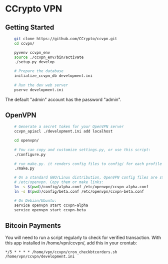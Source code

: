 CCrypto VPN 
===========

Getting Started
---------------

```bash
    git clone https://github.com/CCrypto/ccvpn.git
    cd ccvpn/

    pyvenv ccvpn_env
    source ./ccvpn_env/bin/activate
    ./setup.py develop
    
    # Prepare the database
    initialize_ccvpn_db development.ini
    
    # Run the dev web server
    pserve development.ini
```

The default "admin" account has the password "admin".

OpenVPN
-------

```bash
    # Generate a secret token for your OpenVPN server
    ccvpn_apiacl ./development.ini add localhost

    cd openvpn/
    
    # You can copy and customize settings.py, or use this script:
    ./configure.py
    
    # run make.py. it renders config files to config/ for each profile
    ./make.py

    # On a standard GNU/Linux distribution, OpenVPN config files are stored in
    # /etc/openvpn. Copy them or make links:
    ln -s $(pwd)/config/alpha.conf /etc/openvpn/ccvpn-alpha.conf
    ln -s $(pwd)/config/beta.conf /etc/openvpn/ccvpn-beta.conf

    # On Debian/Ubuntu:
    service openvpn start ccvpn-alpha
    service openvpn start ccvpn-beta
```

Bitcoin Payments
----------------

You will need to run a script regularly to check for verified transaction.
With this app installed in /home/vpn/ccvpn/, add this in your crontab:

    */5 * * * * /home/vpn/ccvpn/cron_checkbtcorders.sh /home/vpn/ccvpn/development.ini

